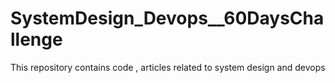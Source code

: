# SystemDesign_Devops__60DaysChallenge
This repository contains code , articles related to system design and devops
